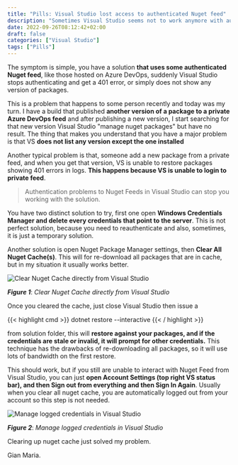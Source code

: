 ```yaml
---
title: "Pills: Visual Studio lost access to authenticated Nuget feed"
description: "Sometimes Visual Studio seems not to work anymore with authenticated nuget feed, here are some suggestions to avoid being stuck."
date: 2022-09-26T08:12:42+02:00
draft: false
categories: ["Visual Studio"]
tags: ["Pills"]
---
```


The symptom is simple, you have a solution **that uses some authenticated Nuget feed**, like those hosted on Azure DevOps, suddenly Visual Studio stops authenticating and get a 401 error, or simply does not show any version of packages.

This is a problem that happens to some person recently and today was my turn. I have a build that published **another version of a package to a private Azure DevOps feed** and after publishing a new version, I start searching for that new version Visual Studio "manage nuget packages" but have no result. The thing that makes you understand that you have a major problem is that VS **does not list any version except the one installed**

Another typical problem is that, someone add a new package from a private feed, and when you get that version, VS is unable to restore packages showing 401 errors in logs. **This happens because VS is unable to login to private feed**.

> Authentication problems to Nuget Feeds in Visual Studio can stop you working with the solution.

You have two distinct solution to try, first one open **Windows Credentials Manager and delete every credentials that point to the server**. This is not perfect solution, because you need to reauthenticate and also, sometimes, it is just a temporary solution.

Another solution is open Nuget Package Manager settings, then **Clear All Nuget Cache(s)**. This will for re-download all packages that are in cache, but in my situation it usually works better. 

![Clear Nuget Cache directly from Visual Studio](../images/nuget-clear-cache.png)

***Figure 1***: *Clear Nuget Cache directly from Visual Studio*

Once you cleared the cache, just close Visual Studio then issue a 

{{< highlight cmd >}}
dotnet restore --interactive
{{< / highlight >}}

from solution folder, this will **restore against your packages, and if the credentials are stale or invalid, it will prompt for other credentials.** This technique has the drawbacks of re-downloading all packages, so it will use lots of bandwidth on the first restore.

This should work, but if you still are unable to interact with Nuget Feed from Visual Studio, you can just **open Account Settings (top right VS status bar), and then Sign out from everything and then Sign In Again**. Usually when you clear all nuget cache, you are automatically logged out from your account so this step is not needed.

![Manage logged credentials in Visual Studio](../images/credentials-visualstudio.png)

***Figure 2***: *Manage logged credentials in Visual Studio*

Clearing up nuget cache just solved my problem.

Gian Maria.


